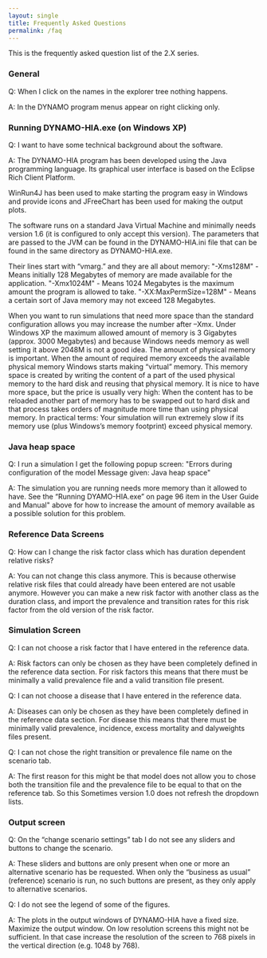 ```yaml
---
layout: single
title: Frequently Asked Questions
permalink: /faq
---
```


This is the frequently asked question list of the 2.X series.


### General
Q: When I click on the names in the explorer tree nothing happens. 

A: In the DYNAMO program menus appear on right clicking only.

### Running DYNAMO-HIA.exe (on Windows XP)

Q: I want to have some technical background about the software. 

A: The DYNAMO-HIA program has been developed using the Java programming language. 
Its graphical user interface is based on the Eclipse Rich Client Platform.

WinRun4J has been used to make starting the program easy in Windows and provide icons and JFreeChart has been used for making the output plots.

The software runs on a standard Java Virtual Machine and minimally needs version 1.6 (it is configured to only accept this version). The parameters that are passed to the JVM can be found in the DYNAMO-HIA.ini file that can be found in the same directory as DYNAMO-HIA.exe.

Their lines start with “vmarg.” and they are all about memory: 
"-Xms128M" - Means initially 128 Megabytes of memory are made available for the application. 
"-Xmx1024M" - Means 1024 Megabytes is the maximum amount the program is allowed to take. 
"-XX:MaxPermSize=128M" - Means a certain sort of Java memory may not exceed 128 Megabytes.

When you want to run simulations that need more space than the standard configuration allows you may increase the number after –Xmx. Under Windows XP the maximum allowed amount of memory is 3 Gigabytes (approx. 3000 Megabytes) and because Windows needs memory as well setting it above 2048M is not a good idea. The amount of physical memory is important. When the amount of required memory exceeds the available physical memory Windows starts making “virtual” memory. This memory space is created by writing the content of a part of the used physical memory to the hard disk and reusing that physical memory. It is nice to have more space, but the price is usually very high: When the content has to be reloaded another part of memory has to be swapped out to hard disk and that process takes orders of magnitude more time than using physical memory. In practical terms: Your simulation will run extremely slow if its memory use (plus Windows’s memory footprint) exceed physical memory.


### Java heap space
Q: I run a simulation I get the following popup screen: "Errors during configuration of the model Message given: Java heap space"

A: The simulation you are running needs more memory than it allowed to have. See the “Running DYAMO-HIA.exe” on page 96 item in the User Guide and Manual" above for how to increase the amount of memory available as a possible solution for this problem.

### Reference Data Screens

Q: How can I change the risk factor class which has duration dependent relative risks? 

A: You can not change this class anymore. This is because otherwise relative risk files that could already have been entered are not usable anymore. However you can make a new risk factor with another class as the duration class, and import the prevalence and transition rates for this risk factor from the old version of the risk factor.

### Simulation Screen

Q: I can not choose a risk factor that I have entered in the reference data. 

A: Risk factors can only be chosen as they have been completely defined in the reference data section. For risk factors this means that there must be minimally a valid prevalence file and a valid transition file present.

Q: I can not choose a disease that I have entered in the reference data. 

A: Diseases can only be chosen as they have been completely defined in the reference data section. For disease this means that there must be minimally valid prevalence, incidence, excess mortality and dalyweights files present.

Q: I can not chose the right transition or prevalence file name on the scenario tab.

A: The first reason for this might be that model does not allow you to chose both the transition file and the prevalence file to be equal to that on the reference tab. So this Sometimes version 1.0 does not refresh the dropdown lists.

### Output screen

Q: On the “change scenario settings” tab I do not see any sliders and buttons to change the scenario. 

A: These sliders and buttons are only present when one or more an alternative scenario has be requested. When only the “business as usual” (reference) scenario is run, no such buttons are present, as they only apply to alternative scenarios.

Q: I do not see the legend of some of the figures. 

A: The plots in the output windows of DYNAMO-HIA have a fixed size. Maximize the output window. On low resolution screens this might not be sufficient. In that case increase the resolution of the screen to 768 pixels in the vertical direction (e.g. 1048 by 768). 